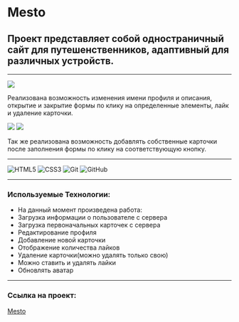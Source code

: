 # Mesto

## Проект представляет собой одностраничный сайт для путешенственников, адаптивный для различных устройств. 

___________________________

<img src='/images/1.png'>

Реализована возможность изменения имени профиля и описания, открытие и закрытие формы по клику на определенные элементы, лайк и удаление карточки. 

<img src='/images/2.png'>
<img src='/images/3.png'>

Так же реализована возможность добавлять собственные карточки после заполнения формы по клику на соответствующую кнопку.

___________________________

![HTML5](https://img.shields.io/badge/html5-%23E34F26.svg?style=for-the-badge&logo=html5&logoColor=white)
![CSS3](https://img.shields.io/badge/css3-%231572B6.svg?style=for-the-badge&logo=css3&logoColor=white)
![Git](https://img.shields.io/badge/git-%23F05033.svg?style=for-the-badge&logo=git&logoColor=white)
![GitHub](https://img.shields.io/badge/github-%23121011.svg?style=for-the-badge&logo=github&logoColor=white)

___________________________

### Используемые Технологии:

- На данный момент произведена работа:
- Загрузка информации о пользователе с сервера
- Загрузка первоначальных карточек с сервера
- Редактирование профиля
- Добавление новой карточки
- Отображение количества лайков
- Удаление карточки(можно удалять только свою)
- Можно ставить и удалять лайки
- Обновлять аватар

___________________________

### Ссылка на проект:

[Mesto](https://niksonglikson.github.io/mesto/)
